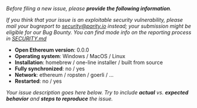_Before filing a new issue, please **provide the following information**._

_If you think that your issue is an exploitable security vulnerability, please mail your bugreport to security@parity.io instead; your submission might be eligible for our Bug Bounty._
_You can find mode info on the reporting process in [SECURITY.md](https://github.com/OpenEthereum/open-ethereum/blob/master/SECURITY.md)_


- **Open Ethereum version**: 0.0.0
- **Operating system**: Windows / MacOS / Linux
- **Installation**: homebrew / one-line installer / built from source
- **Fully synchronized**: no / yes
- **Network**: ethereum / ropsten / goerli / ...
- **Restarted**: no / yes

_Your issue description goes here below. Try to include **actual** vs. **expected behavior** and **steps to reproduce** the issue._

